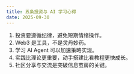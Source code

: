 ```yaml
---
title: 五条投资与 AI 学习心得
date: 2025-09-30
---
```


1. 投资要遵循纪律，避免短期情绪操作。
2. Web3 是工具，不是灵丹妙药。
3. 学习 AI Agent 可以加速策略实现。
4. 实践比理论更重要，动手搭建比看教程更快成长。
5. 社区分享与交流是突破信息茧房的关键。
